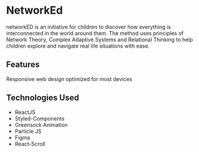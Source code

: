 # NetworkEd

networkED is an initiative for children to discover how everything is interconnected in the world around them. The method uses principles of Network Theory, Complex Adaptive Systems and Relational Thinking to help children explore and navigate real life situations with ease.

## Features
Responsive web design optimized for most devices

## Technologies Used
- ReactJS
- Styled-Components
- Greensock Animation
- Particle JS
- Figma
- React-Scroll

